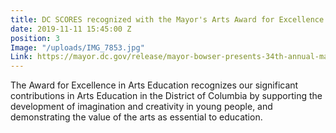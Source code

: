 ```yaml
---
title: DC SCORES recognized with the Mayor's Arts Award for Excellence in Arts Education
date: 2019-11-11 15:45:00 Z
position: 3
Image: "/uploads/IMG_7853.jpg"
Link: https://mayor.dc.gov/release/mayor-bowser-presents-34th-annual-mayors-arts-awards-celebrating-arts-and-creative
---
```


The Award for Excellence in Arts Education recognizes our significant contributions in Arts Education in the District of Columbia by supporting the development of imagination and creativity in young people, and demonstrating the value of the arts as essential to education. 